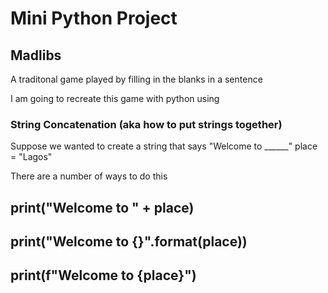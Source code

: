 # Mini Python Project

## Madlibs

A traditonal game played by filling in the blanks in a sentence

I am going to recreate this game with python using
### String Concatenation (aka how to put strings together)

Suppose we wanted to create a string that says "Welcome to ______"
place = "Lagos" 

There are a number of ways to do this
## print("Welcome to " + place)
## print("Welcome to {}".format(place))
## print(f"Welcome to {place}")

